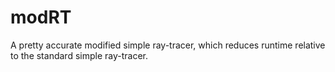 # modRT
A pretty accurate modified simple ray-tracer, which reduces runtime relative to the standard simple ray-tracer.
